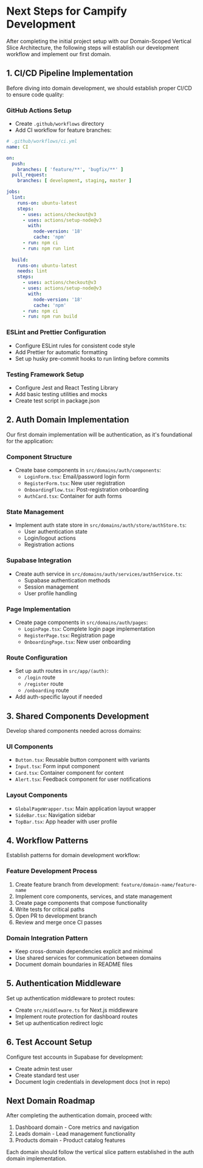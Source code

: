 # Next Steps for Campify Development

After completing the initial project setup with our Domain-Scoped Vertical Slice Architecture, the following steps will establish our development workflow and implement our first domain.

## 1. CI/CD Pipeline Implementation

Before diving into domain development, we should establish proper CI/CD to ensure code quality:

### GitHub Actions Setup
- Create `.github/workflows` directory
- Add CI workflow for feature branches:

```yaml
# .github/workflows/ci.yml
name: CI

on:
  push:
    branches: [ 'feature/**', 'bugfix/**' ]
  pull_request:
    branches: [ development, staging, master ]

jobs:
  lint:
    runs-on: ubuntu-latest
    steps:
      - uses: actions/checkout@v3
      - uses: actions/setup-node@v3
        with:
          node-version: '18'
          cache: 'npm'
      - run: npm ci
      - run: npm run lint
  
  build:
    runs-on: ubuntu-latest
    needs: lint
    steps:
      - uses: actions/checkout@v3
      - uses: actions/setup-node@v3
        with:
          node-version: '18'
          cache: 'npm'
      - run: npm ci
      - run: npm run build
```

### ESLint and Prettier Configuration
- Configure ESLint rules for consistent code style
- Add Prettier for automatic formatting
- Set up husky pre-commit hooks to run linting before commits

### Testing Framework Setup
- Configure Jest and React Testing Library
- Add basic testing utilities and mocks
- Create test script in package.json

## 2. Auth Domain Implementation

Our first domain implementation will be authentication, as it's foundational for the application:

### Component Structure
- Create base components in `src/domains/auth/components`:
  - `LoginForm.tsx`: Email/password login form
  - `RegisterForm.tsx`: New user registration
  - `OnboardingFlow.tsx`: Post-registration onboarding
  - `AuthCard.tsx`: Container for auth forms

### State Management
- Implement auth state store in `src/domains/auth/store/authStore.ts`:
  - User authentication state
  - Login/logout actions
  - Registration actions

### Supabase Integration
- Create auth service in `src/domains/auth/services/authService.ts`:
  - Supabase authentication methods
  - Session management
  - User profile handling

### Page Implementation
- Create page components in `src/domains/auth/pages`:
  - `LoginPage.tsx`: Complete login page implementation
  - `RegisterPage.tsx`: Registration page
  - `OnboardingPage.tsx`: New user onboarding

### Route Configuration
- Set up auth routes in `src/app/(auth)`:
  - `/login` route
  - `/register` route
  - `/onboarding` route
- Add auth-specific layout if needed

## 3. Shared Components Development

Develop shared components needed across domains:

### UI Components
- `Button.tsx`: Reusable button component with variants
- `Input.tsx`: Form input component
- `Card.tsx`: Container component for content
- `Alert.tsx`: Feedback component for user notifications

### Layout Components
- `GlobalPageWrapper.tsx`: Main application layout wrapper
- `SideBar.tsx`: Navigation sidebar
- `TopBar.tsx`: App header with user profile

## 4. Workflow Patterns

Establish patterns for domain development workflow:

### Feature Development Process
1. Create feature branch from development: `feature/domain-name/feature-name`
2. Implement core components, services, and state management
3. Create page components that compose functionality
4. Write tests for critical paths
5. Open PR to development branch
6. Review and merge once CI passes

### Domain Integration Pattern
- Keep cross-domain dependencies explicit and minimal
- Use shared services for communication between domains
- Document domain boundaries in README files

## 5. Authentication Middleware

Set up authentication middleware to protect routes:

- Create `src/middleware.ts` for Next.js middleware
- Implement route protection for dashboard routes
- Set up authentication redirect logic

## 6. Test Account Setup

Configure test accounts in Supabase for development:

- Create admin test user
- Create standard test user
- Document login credentials in development docs (not in repo)

## Next Domain Roadmap

After completing the authentication domain, proceed with:

1. Dashboard domain - Core metrics and navigation
2. Leads domain - Lead management functionality 
3. Products domain - Product catalog features

Each domain should follow the vertical slice pattern established in the auth domain implementation.